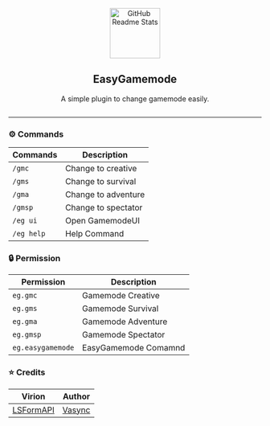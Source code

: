<p align="center">
 <img width="100px" src="https://i.ibb.co.com/tCGYQgq/20240826-105936.png" align="center" alt="GitHub Readme Stats" />
 <h2 align="center">EasyGamemode</h2>
 <p align="center">A simple plugin to change gamemode easily.</p>
</p>
<p align="center">
<img src="https://i.imghippo.com/files/lSnR11724669089.png" alt="" border="0">
</p>

---

### ⚙️ Commands
| Commands | Description |
|---------|-------------|
| ```/gmc``` | Change to creative |
| ```/gms``` | Change to survival |
| ```/gma``` | Change to adventure |
| ```/gmsp``` | Change to spectator |
| ```/eg ui``` | Open GamemodeUI |
| ```/eg help``` | Help Command |

### 🔒 Permission
| Permission | Description |
|---------|-------------|
| ```eg.gmc``` | Gamemode Creative |
| ```eg.gms``` | Gamemode Survival |
| ```eg.gma``` | Gamemode Adventure |
| ```eg.gmsp``` | Gamemode Spectator |
| ```eg.easygamemode``` | EasyGamemode Comamnd |

### ⭐ Credits
| Virion | Author |
|---------|-------------|
| [LSFormAPI](https://github.com/Vasync/LSFormAPI) | [Vasync](https://github.com/Vasync) |
